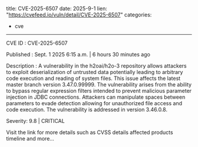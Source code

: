  
title: CVE-2025-6507
date: 2025-9-1
lien: "https://cvefeed.io/vuln/detail/CVE-2025-6507"
categories:
  - cve
---

CVE ID : CVE-2025-6507

Published :  Sept. 1
2025
6:15 a.m. | 6 hours
30 minutes ago

Description : A vulnerability in the h2oai/h2o-3 repository allows attackers to exploit deserialization of untrusted data
potentially leading to arbitrary code execution and reading of system files. This issue affects the latest master branch version 3.47.0.99999. The vulnerability arises from the ability to bypass regular expression filters intended to prevent malicious parameter injection in JDBC connections. Attackers can manipulate spaces between parameters to evade detection
allowing for unauthorized file access and code execution. The vulnerability is addressed in version 3.46.0.8.

Severity: 9.8 | CRITICAL

Visit the link for more details
such as CVSS details
affected products
timeline
and more...
